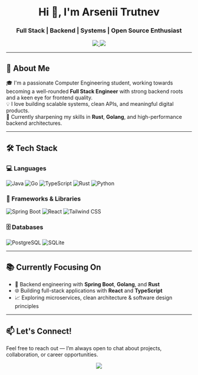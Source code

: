 <h1 align="center">Hi 👋, I'm Arsenii Trutnev</h1>
<h3 align="center">Full Stack | Backend | Systems | Open Source Enthusiast</h3>

<p align="center">
  <a href="https://www.linkedin.com/in/arsenii-trutnev-2b9128285/?trk=opento_sprofile_topcard">
    <img src="https://img.shields.io/badge/LinkedIn-%230077B5.svg?style=for-the-badge&logo=linkedin&logoColor=white" />
  </a>
  <a href="https://github.com/1strewave?tab=repositories">
    <img src="https://img.shields.io/badge/GitHub-Portfolio-%23121011.svg?style=for-the-badge&logo=github&logoColor=white" />
  </a>
</p>

---

## 🚀 About Me

🎓 I'm a passionate Computer Engineering student, working towards becoming a well-rounded **Full Stack Engineer** with strong backend roots and a keen eye for frontend quality.  
💡 I love building scalable systems, clean APIs, and meaningful digital products.  
🌱 Currently sharpening my skills in **Rust**, **Golang**, and high-performance backend architectures.

---

## 🛠️ Tech Stack

### 💻 Languages  
![Java](https://img.shields.io/badge/Java-%23ED8B00.svg?style=for-the-badge&logo=openjdk&logoColor=white)  ![Go](https://img.shields.io/badge/Go-%2300ADD8.svg?style=for-the-badge&logo=go&logoColor=white)  ![TypeScript](https://img.shields.io/badge/TypeScript-%23007ACC.svg?style=for-the-badge&logo=typescript&logoColor=white)  ![Rust](https://img.shields.io/badge/Rust-%23000000.svg?style=for-the-badge&logo=rust&logoColor=white)  ![Python](https://img.shields.io/badge/Python-%233776AB.svg?style=for-the-badge&logo=python&logoColor=white)

### 🧰 Frameworks & Libraries  
![Spring Boot](https://img.shields.io/badge/Spring_Boot-%236DB33F.svg?style=for-the-badge&logo=spring-boot&logoColor=white)  ![React](https://img.shields.io/badge/React-%2320232a.svg?style=for-the-badge&logo=react&logoColor=%2361DAFB)  ![Tailwind CSS](https://img.shields.io/badge/Tailwind_CSS-%2338B2AC.svg?style=for-the-badge&logo=tailwind-css&logoColor=white)

### 🗄️ Databases  
![PostgreSQL](https://img.shields.io/badge/PostgreSQL-%23336791.svg?style=for-the-badge&logo=postgresql&logoColor=white)  ![SQLite](https://img.shields.io/badge/SQLite-%23003B57.svg?style=for-the-badge&logo=sqlite&logoColor=white)

---

## 📚 Currently Focusing On

- 🔧 Backend engineering with **Spring Boot**, **Golang**, and **Rust**
- 🌐 Building full-stack applications with **React** and **TypeScript**
- 📈 Exploring microservices, clean architecture & software design principles

---

## 📫 Let's Connect!

Feel free to reach out — I’m always open to chat about projects, collaboration, or career opportunities.

<p align="center">
  <a href="mailto:arsenii.trutnev@gmail.com">
    <img src="https://img.shields.io/badge/Email-%23D14836.svg?style=for-the-badge&logo=gmail&logoColor=white" />
  </a>
</p>
